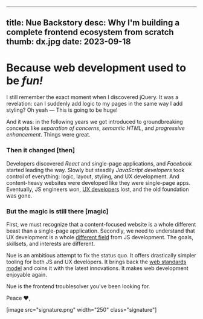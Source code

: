 
---
title: Nue Backstory
desc: Why I'm building a complete frontend ecosystem from scratch
thumb: dx.jpg
date: 2023-09-18
---

# Because web development used to be *fun!*

I still remember the exact moment when I discovered jQuery. It was a revelation: can I suddenly add logic to my pages in the same way I add styling? Oh yeah — This is going to be huge!

And it was: in the following years we got introduced to groundbreaking concepts like *separation of concerns*, *semantic HTML*, and *progressive enhancement*. Things were great.


### Then it changed [then]

Developers discovered *React* and single-page applications, and *Facebook* started leading the way. Slowly but steadily *JavaScript developers* took control of everything: logic, layout, styling, and UX development. And content-heavy websites were developed like they were single-page apps. Eventually, JS engineers won, [UX developers][divide] lost, and the old foundation was gone.


### But the magic is still there [magic]

First, we must recognize that a content-focused website is a whole different beast than a single-page application. Secondly, we need to understand that UX development is a whole [different field][brad] from JS development. The goals, skillsets, and interests are different.


Nue is an ambitious attempt to fix the status quo. It offers drastically simpler tooling for both JS and UX developers. It brings back the [web standards model][standards] and coins it with the latest innovations. It makes web development enjoyable again.

Nue is the frontend troublesolver you've been looking for.

Peace ❤️,

[divide]: //css-tricks.com/the-great-divide/
[standards]: //www.w3.org/wiki/The_web_standards_model_-_HTML_CSS_and_JavaScript
[brad]: //bradfrost.com/blog/post/front-of-the-front-end-and-back-of-the-front-end-web-development/

[image src="signature.png" width="250" class="signature"]





